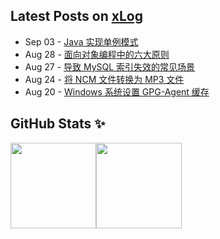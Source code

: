 ## Latest Posts on [xLog](https://hellolyh.xlog.app)

<!-- feed start -->
- Sep 03 - [Java 实现单例模式](https://xlog.app/api/redirection?characterId=59997&noteId=50)
- Aug 28 - [面向对象编程中的六大原则](https://xlog.app/api/redirection?characterId=59997&noteId=43)
- Aug 27 - [导致 MySQL 索引失效的常见场景](https://xlog.app/api/redirection?characterId=59997&noteId=41)
- Aug 24 - [将 NCM 文件转换为 MP3 文件](https://xlog.app/api/redirection?characterId=59997&noteId=38)
- Aug 20 - [Windows 系统设置 GPG-Agent 缓存](https://xlog.app/api/redirection?characterId=59997&noteId=37)
<!-- feed end -->

## GitHub Stats ✨

<img align="" height="137px" src="https://github-readme-stats.vercel.app/api?username=liuyuhe666&hide_title=true&hide_border=true&show_icons=true&include_all_commits=true&line_height=21&bg_color=0,EC6C6C,FFD479,FFFC79,73FA79&theme=graywhite&locale=cn" /><img align="" height="137px" src="https://github-readme-stats.vercel.app/api/top-langs/?username=liuyuhe666&hide_title=true&hide_border=true&layout=compact&bg_color=0,73FA79,73FDFF,D783FF&theme=graywhite&locale=cn" />

<!--
## Hi there 👋

**Here are some ideas to get you started:**

🙋‍♀️ A short introduction - what is your organization all about?
🌈 Contribution guidelines - how can the community get involved?
👩‍💻 Useful resources - where can the community find your docs? Is there anything else the community should know?
🍿 Fun facts - what does your team eat for breakfast?
🧙 Remember, you can do mighty things with the power of [Markdown](https://docs.github.com/github/writing-on-github/getting-started-with-writing-and-formatting-on-github/basic-writing-and-formatting-syntax)
-->
